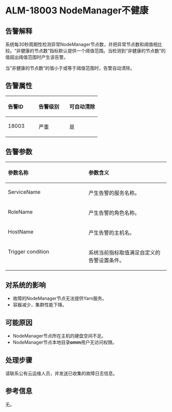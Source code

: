 # ALM-18003 NodeManager不健康<a name="ZH-CN_TOPIC_0093195064"></a>

## 告警解释<a name="zh-cn_topic_0035998738_section53704644"></a>

系统每30秒周期性检测异常NodeManager节点数，并把异常节点数和阈值相比较。“非健康的节点数”指标默认提供一个阈值范围。当检测到“非健康的节点数”的值超出阈值范围时产生该告警。

当“非健康的节点数”的值小于或等于阈值范围时，告警自动清除。

## 告警属性<a name="zh-cn_topic_0035998738_section13579756"></a>

<a name="zh-cn_topic_0035998738_table8146160"></a>
<table><thead align="left"><tr id="zh-cn_topic_0035998738_row10966323"><th class="cellrowborder" valign="top" width="33.33333333333333%" id="mcps1.1.4.1.1"><p id="zh-cn_topic_0035998738_p15856984"><a name="zh-cn_topic_0035998738_p15856984"></a><a name="zh-cn_topic_0035998738_p15856984"></a>告警ID</p>
</th>
<th class="cellrowborder" valign="top" width="33.33333333333333%" id="mcps1.1.4.1.2"><p id="zh-cn_topic_0035998738_p9347313"><a name="zh-cn_topic_0035998738_p9347313"></a><a name="zh-cn_topic_0035998738_p9347313"></a>告警级别</p>
</th>
<th class="cellrowborder" valign="top" width="33.33333333333333%" id="mcps1.1.4.1.3"><p id="zh-cn_topic_0035998738_p18934887"><a name="zh-cn_topic_0035998738_p18934887"></a><a name="zh-cn_topic_0035998738_p18934887"></a>可自动清除</p>
</th>
</tr>
</thead>
<tbody><tr id="zh-cn_topic_0035998738_row57330849"><td class="cellrowborder" valign="top" width="33.33333333333333%" headers="mcps1.1.4.1.1 "><p id="zh-cn_topic_0035998738_p13287175"><a name="zh-cn_topic_0035998738_p13287175"></a><a name="zh-cn_topic_0035998738_p13287175"></a>18003</p>
</td>
<td class="cellrowborder" valign="top" width="33.33333333333333%" headers="mcps1.1.4.1.2 "><p id="zh-cn_topic_0035998738_p2519427"><a name="zh-cn_topic_0035998738_p2519427"></a><a name="zh-cn_topic_0035998738_p2519427"></a>严重</p>
</td>
<td class="cellrowborder" valign="top" width="33.33333333333333%" headers="mcps1.1.4.1.3 "><p id="zh-cn_topic_0035998738_p2747002"><a name="zh-cn_topic_0035998738_p2747002"></a><a name="zh-cn_topic_0035998738_p2747002"></a>是</p>
</td>
</tr>
</tbody>
</table>

## 告警参数<a name="zh-cn_topic_0035998738_section55108945"></a>

<a name="zh-cn_topic_0035998738_table21180630"></a>
<table><thead align="left"><tr id="zh-cn_topic_0035998738_row54284994"><th class="cellrowborder" valign="top" width="50%" id="mcps1.1.3.1.1"><p id="zh-cn_topic_0035998738_p35008393"><a name="zh-cn_topic_0035998738_p35008393"></a><a name="zh-cn_topic_0035998738_p35008393"></a>参数名称</p>
</th>
<th class="cellrowborder" valign="top" width="50%" id="mcps1.1.3.1.2"><p id="zh-cn_topic_0035998738_p17107576"><a name="zh-cn_topic_0035998738_p17107576"></a><a name="zh-cn_topic_0035998738_p17107576"></a>参数含义</p>
</th>
</tr>
</thead>
<tbody><tr id="zh-cn_topic_0035998738_row43536440"><td class="cellrowborder" valign="top" width="50%" headers="mcps1.1.3.1.1 "><p id="zh-cn_topic_0035998738_p36790769"><a name="zh-cn_topic_0035998738_p36790769"></a><a name="zh-cn_topic_0035998738_p36790769"></a>ServiceName</p>
</td>
<td class="cellrowborder" valign="top" width="50%" headers="mcps1.1.3.1.2 "><p id="zh-cn_topic_0035998738_p27262282"><a name="zh-cn_topic_0035998738_p27262282"></a><a name="zh-cn_topic_0035998738_p27262282"></a>产生告警的服务名称。</p>
</td>
</tr>
<tr id="zh-cn_topic_0035998738_row44033946"><td class="cellrowborder" valign="top" width="50%" headers="mcps1.1.3.1.1 "><p id="zh-cn_topic_0035998738_p9979846"><a name="zh-cn_topic_0035998738_p9979846"></a><a name="zh-cn_topic_0035998738_p9979846"></a>RoleName</p>
</td>
<td class="cellrowborder" valign="top" width="50%" headers="mcps1.1.3.1.2 "><p id="zh-cn_topic_0035998738_p3061223"><a name="zh-cn_topic_0035998738_p3061223"></a><a name="zh-cn_topic_0035998738_p3061223"></a>产生告警的角色名称。</p>
</td>
</tr>
<tr id="zh-cn_topic_0035998738_row27551015"><td class="cellrowborder" valign="top" width="50%" headers="mcps1.1.3.1.1 "><p id="zh-cn_topic_0035998738_p17039762"><a name="zh-cn_topic_0035998738_p17039762"></a><a name="zh-cn_topic_0035998738_p17039762"></a>HostName</p>
</td>
<td class="cellrowborder" valign="top" width="50%" headers="mcps1.1.3.1.2 "><p id="zh-cn_topic_0035998738_p38043494"><a name="zh-cn_topic_0035998738_p38043494"></a><a name="zh-cn_topic_0035998738_p38043494"></a>产生告警的主机名。</p>
</td>
</tr>
<tr id="zh-cn_topic_0035998738_row6847126"><td class="cellrowborder" valign="top" width="50%" headers="mcps1.1.3.1.1 "><p id="zh-cn_topic_0035998738_p17746329"><a name="zh-cn_topic_0035998738_p17746329"></a><a name="zh-cn_topic_0035998738_p17746329"></a>Trigger condition</p>
</td>
<td class="cellrowborder" valign="top" width="50%" headers="mcps1.1.3.1.2 "><p id="zh-cn_topic_0035998738_p28166553"><a name="zh-cn_topic_0035998738_p28166553"></a><a name="zh-cn_topic_0035998738_p28166553"></a>系统当前指标取值满足自定义的告警设置条件。</p>
</td>
</tr>
</tbody>
</table>

## 对系统的影响<a name="zh-cn_topic_0035998738_section26218460"></a>

-   故障的NodeManager节点无法提供Yarn服务。
-   容器减少，集群性能下降。

## 可能原因<a name="zh-cn_topic_0035998738_section34639550"></a>

-   NodeManager节点所在主机的硬盘空间不足。
-   NodeManager节点本地目录**omm**用户无访问权限。

## 处理步骤<a name="zh-cn_topic_0035998738_section43320496"></a>

请联系公有云运维人员，并发送已收集的故障日志信息。

## 参考信息<a name="zh-cn_topic_0035998738_section54340147"></a>

无。

